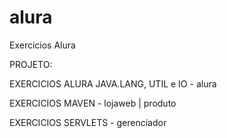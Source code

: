 # alura
Exercicios Alura


PROJETO:

EXERCICIOS ALURA JAVA.LANG, UTIL e IO - alura

EXERCICIOS MAVEN - lojaweb | produto

EXERCICIOS SERVLETS - gerenciador
